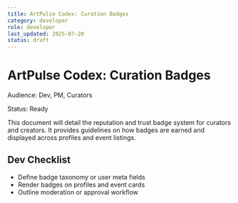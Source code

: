 ```yaml
---
title: ArtPulse Codex: Curation Badges
category: developer
role: developer
last_updated: 2025-07-20
status: draft
---
```

# ArtPulse Codex: Curation Badges

Audience: Dev, PM, Curators

Status: Ready

This document will detail the reputation and trust badge system for curators and creators. It provides guidelines on how badges are earned and displayed across profiles and event listings.

## Dev Checklist
- Define badge taxonomy or user meta fields
- Render badges on profiles and event cards
- Outline moderation or approval workflow